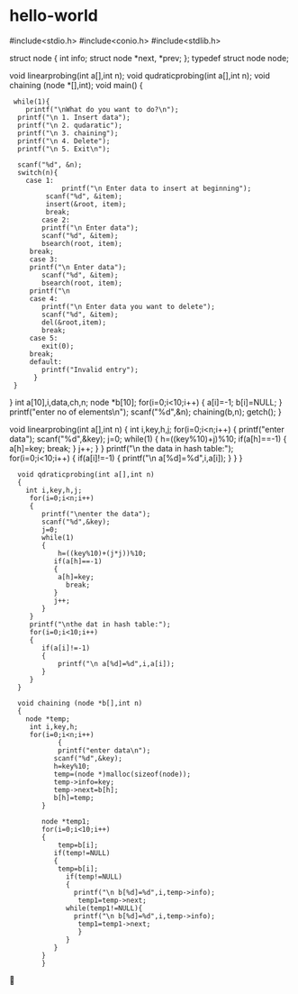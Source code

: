 # hello-world

#include<stdio.h>
#include<conio.h>
#include<stdlib.h>

struct node
  {
  int info;
  struct node *next, *prev;
  };
  typedef struct node node;

void linearprobing(int a[],int n);
void qudraticprobing(int a[],int n);
void chaining (node *[],int);
 void main()
 {


     while(1){
     	printf("\nWhat do you want to do?\n");
      printf("\n 1. Insert data");
      printf("\n 2. qudaratic");
      printf("\n 3. chaining");
      printf("\n 4. Delete");
      printf("\n 5. Exit\n");

      scanf("%d", &n);
      switch(n){
      	case 1:
				 printf("\n Enter data to insert at beginning");
             scanf("%d", &item);
             insert(&root, item);
             break;
			case 2:
         	printf("\n Enter data");
            scanf("%d", &item);
            bsearch(root, item);
         break;
         case 3:
         printf("\n Enter data");
            scanf("%d", &item);
            bsearch(root, item);
         printf("\n
         case 4:
         	printf("\n Enter data you want to delete");
            scanf("%d", &item);
         	del(&root,item);
         	break;
         case 5:
         	exit(0);
         break;
         default:
         	printf("Invalid entry");
          }
     }

}
 	int a[10],i,data,ch,n;
   node *b[10];
   for(i=0;i<10;i++)
   {
   	a[i]=-1;
      b[i]=NULL;
   }
   printf("enter no of elements\n");
   scanf("%d",&n);
   chaining(b,n);
   getch();
 }

 void linearprobing(int a[],int n)
 	{
   	int i,key,h,j;
      for(i=0;i<n;i++)
      	{
         	printf("enter data");
            scanf("%d",&key);
            j=0;
            while(1)
            	{
               	h=((key%10)+j)%10;
                  if(a[h]==-1)
                  	{
                     	a[h]=key;
                        break;
                     }
                     j++;
                  }
               }
               printf("\n the data in hash table:");
               for(i=0;i<10;i++)
               {
               	if(a[i]!=-1)
                  {
                  	printf("\n a[%d]=%d",i,a[i]);
                  }
               }
            }



      void qdraticprobing(int a[],int n)
      {
      	int i,key,h,j;
         for(i=0;i<n;i++)
         {
         	printf("\nenter the data");
            scanf("%d",&key);
            j=0;
            while(1)
            {
            	h=((key%10)+(j*j))%10;
               if(a[h]==-1)
               {
               	a[h]=key;
                  break;
               }
               j++;
            }
         }
         printf("\nthe dat in hash table:");
         for(i=0;i<10;i++)
         {
         	if(a[i]!=-1)
            {
            	printf("\n a[%d]=%d",i,a[i]);
            }
         }
      }

      void chaining (node *b[],int n)
      {
      	node *temp;
         int i,key,h;
         for(i=0;i<n;i++)
 				{
            	printf("enter data\n");
               scanf("%d",&key);
               h=key%10;
               temp=(node *)malloc(sizeof(node));
               temp->info=key;
               temp->next=b[h];
               b[h]=temp;
            }

            node *temp1;
            for(i=0;i<10;i++)
            {
            	temp=b[i];
               if(temp!=NULL)
               {
               	temp=b[i];
                  if(temp!=NULL)
                  {
                  	printf("\n b[%d]=%d",i,temp->info);
                     temp1=temp->next;
                  while(temp1!=NULL){
                  	printf("\n b[%d]=%d",i,temp->info);
                     temp1=temp1->next;
                     }
                  }
               }
            }
            }

